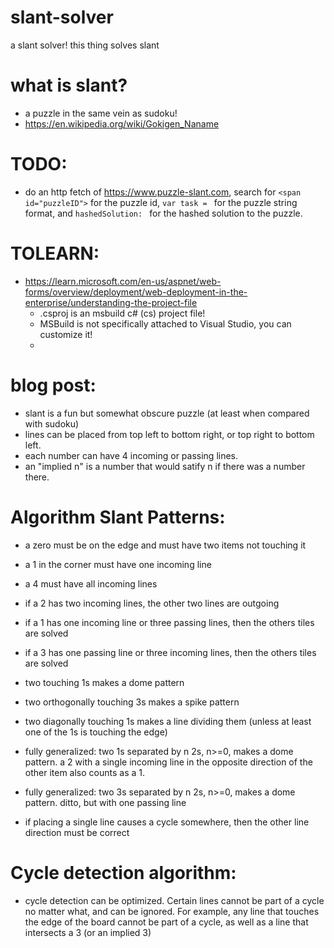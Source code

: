 # slant-solver
 a slant solver! this thing solves slant

# what is slant?
- a puzzle in the same vein as sudoku!
- https://en.wikipedia.org/wiki/Gokigen_Naname

# TODO: 
- do an http fetch of https://www.puzzle-slant.com, search for `<span id="puzzleID">` for the puzzle id, `var task = ` for the puzzle string format, and `hashedSolution: ` for the hashed solution to the puzzle. 


# TOLEARN:
- https://learn.microsoft.com/en-us/aspnet/web-forms/overview/deployment/web-deployment-in-the-enterprise/understanding-the-project-file
  - .csproj is an msbuild c# (cs) project file!
  - MSBuild is not specifically attached to Visual Studio, you can customize it!
  -  

          
# blog post:
- slant is a fun but somewhat obscure puzzle (at least when compared with sudoku)
- lines can be placed from top left to bottom right, or top right to bottom left.
- each number can have 4 incoming or passing lines.
- an "implied n" is a number that would satify n if there was a number there.


# Algorithm Slant Patterns:
- a zero must be on the edge and must have two items not touching it
- a 1 in the corner must have one incoming line
- a 4 must have all incoming lines

- if a 2 has two incoming lines, the other two lines are outgoing
- if a 1 has one incoming line or three passing lines, then the others tiles are solved
- if a 3 has one passing line or three incoming lines, then the others tiles are solved

- two touching 1s makes a dome pattern
- two orthogonally touching 3s makes a spike pattern
- two diagonally touching 1s makes a line dividing them (unless at least one of the 1s is touching the edge)

- fully generalized: two 1s separated by n 2s, n>=0, makes a dome pattern. a 2 with a single incoming line in the opposite direction of the other item also counts as a 1. 
- fully generalized: two 3s separated by n 2s, n>=0, makes a dome pattern. ditto, but with one passing line

- if placing a single line causes a cycle somewhere, then the other line direction must be correct

# Cycle detection algorithm:
- cycle detection can be optimized. Certain lines cannot be part of a cycle no matter what, and can be ignored. For example, any line that touches the edge of the board cannot be part of a cycle, as well as a line that intersects a 3 (or an implied 3)